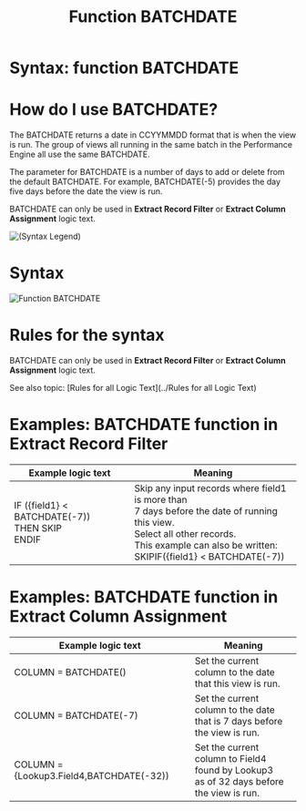 ﻿---
layout: default
title: "Function BATCHDATE"
parent: Syntax - functions
grand_parent: Workbench Logic Text Syntax

nav_order: 2
---

# Syntax: function BATCHDATE 

# How do I use BATCHDATE? 

The BATCHDATE returns a date in CCYYMMDD format that is when the view is run. The group of views all running in the same batch in the Performance Engine all use the same BATCHDATE.

The parameter for BATCHDATE is a number of days to add or delete from the default BATCHDATE. For example, BATCHDATE\(-5\) provides the day five days before the date the view is run.

BATCHDATE can only be used in **Extract Record Filter** or **Extract Column Assignment** logic text.

![(Syntax Legend)](../../images/LTZZ_Syntax_legend.gif )

# Syntax 

![Function BATCHDATE](../../images/LTSF_BATCHDATE_01.gif)

# Rules for the syntax 

BATCHDATE can only be used in **Extract Record Filter** or **Extract Column Assignment** logic text.

See also topic: [Rules for all Logic Text](../Rules for all Logic Text) 

# Examples: BATCHDATE function in Extract Record Filter


|Example logic text|Meaning|
|------------------|-------|
|IF ({field1} < BATCHDATE(-7))<br>   THEN SKIP<br>ENDIF|Skip any input records where field1 is more than<br> 7 days before the date of running this view.<br> Select all other records.<br> This example can also be written:<br>SKIPIF({field1} < BATCHDATE(-7))|


# Examples: BATCHDATE function in Extract Column Assignment

|Example logic text|Meaning|
|------------------|-------|
|COLUMN = BATCHDATE()|Set the current column to the date<br> that this view is run.|
|COLUMN = BATCHDATE(-7)|Set the current column to the date<br> that is 7 days before the view is run.|
|COLUMN = {Lookup3.Field4,BATCHDATE(-32))|Set the current column to Field4 found by Lookup3<br> as of 32 days before the view is run.|

  

